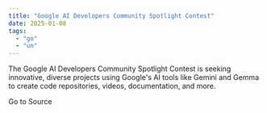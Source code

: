 ```yaml
---
title: "Google AI Developers Community Spotlight Contest"
date: 2025-01-08
tags: 
  - "go"
  - "un"
---
```


The Google AI Developers Community Spotlight Contest is seeking innovative, diverse projects using Google's AI tools like Gemini and Gemma to create code repositories, videos, documentation, and more.

Go to Source
